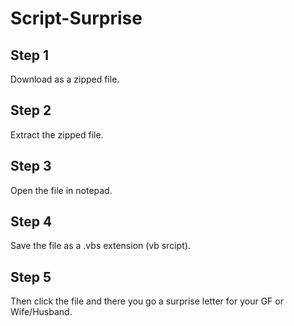 # Script-Surprise

## Step 1

Download as a zipped file.

## Step 2

Extract the zipped file.

## Step 3

Open the file in notepad.

## Step 4

Save the file as a .vbs extension (vb srcipt).

## Step 5

Then click the file and there you go a surprise letter for your GF or Wife/Husband.



